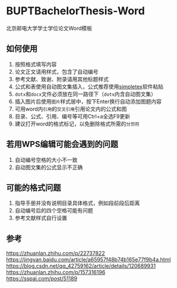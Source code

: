 # BUPTBachelorThesis-Word
北京邮电大学学士学位论文Word模板

## 如何使用
1. 按照格式填写内容
2. 论文正文请用样式，包含了自动编号
3. 参考文献、致谢、附录请用其他标题样式 
4. 公式和表使用自动图文集插入，公式推荐使用[simpletex](https://simpletex.cn/)软件粘贴
5. `dotx`和`docx`文件必须放在同一路径下（`dotx`内含自动图文集）
6. 插入图片后使用`图片`样式居中，按下Enter换行自动添加图题内容
7. 可用word内`引用`的`交叉引用`引用论文内的公式和图
8. 目录、公式、引用、编号等可用Ctrl+a全选F9更新
9. 建议打开word的格式标记，以免删除格式所需的`分页符`

## 若用WPS编辑可能会遇到的问题
1. 自动编号空格的大小不一致
2. 自动图文集的公式显示不正确

## 可能的格式问题
1. 指导手册并没有说明目录具体格式，例如段前段后距离
2. 自动编号后的四个空格可能有问题
3. 参考文献样式自行设置


## 参考
https://zhuanlan.zhihu.com/p/22737822  
https://jingyan.baidu.com/article/a65957f48b74b165e77f9b4a.html  
https://blog.csdn.net/qq_42759162/article/details/120689931  
https://zhuanlan.zhihu.com/p/157316196  
https://sspai.com/post/51189  

